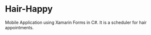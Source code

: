 # Hair-Happy
Mobile Application using Xamarin Forms in C#. It is a scheduler for hair appointments.
